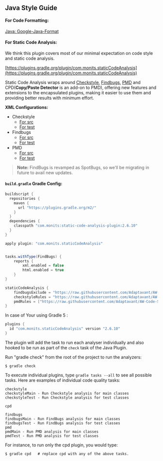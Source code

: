 
## Java Style Guide
    
#### For Code Formatting:

[Java: Google-Java-Format](https://github.com/google/google-java-format)

#### For Static Code Analysis:

We think this plugin covers most of our minimal expectation on code style and static code analysis.  

[https://plugins.gradle.org/plugin/com.monits.staticCodeAnalysis](https://plugins.gradle.org/plugin/com.monits.staticCodeAnalysis) 

Static Code Analysis wraps around [Checkstyle](http://checkstyle.sourceforge.net/), [Findbugs](http://findbugs.sourceforge.net/), [PMD](https://pmd.github.io/) and CPD(**Copy/Paste Detector** is an add-on to PMD), offering new features and extensions to the encapsulated plugins, making it easier to use them and providing better results with minimum effort.

**XML Configurations:**
 - Checkstyle
	 - [For src](config/v0.0.1/checkstyle/checkstyle-main.xml)
	 - [For test](config/v0.0.1/checkstyle/checkstyle-test.xml) 
 -  Findbugs
	 - [For src](config/v0.0.1/findbugs/excludeFilter-main.xml)
	 - [For test](config/v0.0.1/findbugs/excludeFilter-test.xml)
 - PMD
	- [For src](config/v0.0.1/pmd/pmd-main-pmd-6.xml)
	- [For test](config/v0.0.1/pmd/pmd-test-pmd-6.xml)

> **Note:** FindBugs is revamped as SpotBugs, so we'll be migrating in future to avail new updates.

#### `build.gradle` Gradle Config:

```groovy
buildscript {
  repositories {
    maven {
      url "https://plugins.gradle.org/m2/"
    }
  }
  dependencies {
    classpath "com.monits:static-code-analysis-plugin:2.6.10"
  }
}

apply plugin: "com.monits.staticCodeAnalysis"


tasks.withType(FindBugs) {
    reports {
        xml.enabled = false
        html.enabled = true
    }
}

staticCodeAnalysis {
    findbugsExclude = "https://raw.githubusercontent.com/Adaptavant/AW-Code-Standards/master/java/config/v0.0.1/findbugs/excludeFilter-main.xml"
    checkstyleRules = "https://raw.githubusercontent.com/Adaptavant/AW-Code-Standards/master/java/config/v0.0.1/checkstyle/checkstyle-main.xml"
    pmdRules = ["https://raw.githubusercontent.com/Adaptavant/AW-Code-Standards/master/java/config/v0.0.1/pmd/pmd-main-pmd-6.xml"]
}

```

In case of Your using Gradle 5 :

```groovy
plugins {
  id "com.monits.staticCodeAnalysis" version "2.6.10"
}
```

The plugin will add the task to run each analyser individually and also hooked to be run as part of the `check` task of the Java Plugin.

Run "gradle check" from the root of the project to run the analyzers:
```
$ gradle check
```

To execute individual plugins, type `gradle tasks --all` to see all possible tasks.  Here are examples of individual code quality tasks:

```
checkstyle
checkstyleMain - Run Checkstyle analysis for main classes
checkstyleTest - Run Checkstyle analysis for test classes

cpd

findbugs
findbugsMain - Run FindBugs analysis for main classes
findbugsTest - Run FindBugs analysis for test classes
pmd
pmdMain - Run PMD analysis for main classes
pmdTest - Run PMD analysis for test classes
```

For instance, to run only the cpd plugin, you would type:

```
$ gradle cpd   # replace cpd with any of the above tasks.
```


